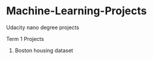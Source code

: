 # Machine-Learning-Projects
Udacity nano degree projects


Term 1 Projects
1. Boston housing dataset
